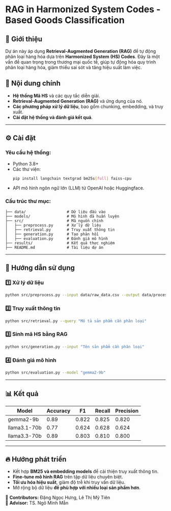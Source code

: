 # RAG in Harmonized System Codes - Based Goods Classification

## 📌 Giới thiệu

Dự án này áp dụng **Retrieval-Augmented Generation (RAG)** để tự động phân loại hàng hóa dựa trên **Harmonized System (HS) Codes**. Đây là một vấn đề quan trọng trong thương mại quốc tế, giúp tự động hóa quy trình phân loại hàng hóa, giảm thiểu sai sót và tăng hiệu suất làm việc.

## 📑 Nội dung chính
- **Hệ thống Mã HS** và các quy tắc diễn giải.
- **Retrieval-Augmented Generation (RAG)** và ứng dụng của nó.
- **Các phương pháp xử lý dữ liệu**, bao gồm chunking, embedding, và truy xuất.
- **Cài đặt hệ thống và đánh giá kết quả**.

---

## ⚙️ Cài đặt

### Yêu cầu hệ thống:
- Python 3.8+
- Các thư viện:
  ```bash
  pip install langchain textgrad bm25s[full] faiss-cpu
  ```
- API mô hình ngôn ngữ lớn (LLM) từ OpenAI hoặc Huggingface.

### Cấu trúc thư mục:
```
├── data/                  # Dữ liệu đầu vào
├── models/                # Mô hình đã huấn luyện
├── src/                   # Mã nguồn chính
│   ├── preprocess.py      # Xử lý dữ liệu
│   ├── retrieval.py       # Truy xuất thông tin
│   ├── generation.py      # Tạo phản hồi
│   ├── evaluation.py      # Đánh giá mô hình
├── results/               # Kết quả thực nghiệm
├── README.md              # Tài liệu dự án
```

---

## 🚀 Hướng dẫn sử dụng

### 1️⃣ Xử lý dữ liệu
```bash
python src/preprocess.py --input data/raw_data.csv --output data/processed_data.csv
```

### 2️⃣ Truy xuất thông tin
```bash
python src/retrieval.py --query "Mô tả sản phẩm cần phân loại"
```

### 3️⃣ Sinh mã HS bằng RAG
```bash
python src/generation.py --input "Tên sản phẩm cần phân loại"
```

### 4️⃣ Đánh giá mô hình
```bash
python src/evaluation.py --model "gemma2-9b"
```

---

## 📊 Kết quả
| Model           | Accuracy | F1   | Recall | Precision |
|----------------|----------|------|--------|-----------|
| gemma2-9b     | 0.89     | 0.822 | 0.825  | 0.820     |
| llama3.1-70b  | 0.77     | 0.624 | 0.628  | 0.624     |
| llama3.3-70b  | 0.89     | 0.803 | 0.810  | 0.800     |

---

## 🔥 Hướng phát triển
- Kết hợp **BM25 và embedding models** để cải thiện truy xuất thông tin.
- **Fine-tune mô hình RAG** trên tập dữ liệu chuyên biệt.
- **Tối ưu hóa hiệu suất**, giảm độ trễ khi truy vấn dữ liệu.
- Mở rộng bộ dữ liệu **để phù hợp với nhiều loại sản phẩm hơn**.

📌 **Contributors:** Đặng Ngọc Hưng, Lê Thị Mỹ Tiên  
📌 **Advisor:** TS. Ngô Minh Mẫn
